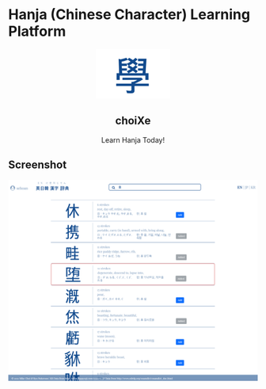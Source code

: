 # Hanja (Chinese Character) Learning Platform

<p align="center">
  <a href="https://cs4640.cs.virginia.edu/sc8zt/learning_hanja/">
    <img src="logo.png" alt="Logo" width="150" height="100">
  </a>
  <h2 align="center">choiXe</h2>

  <p align="center">
    Learn Hanja Today!
    <br />
  </p>
</p>

## Screenshot
![Home](/screenshot.png)

